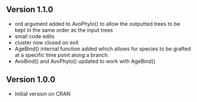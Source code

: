 
## Version 1.1.0  
  * ord argument added to AvoPhylo() to allow the outputted trees to be kept in the same order as the input trees
  * small code edits
  * cluster now closed on exit 
  * AgeBind() internal function added which allows for species
    to be grafted at a specific time point along a branch.
  * AvoBind() and AvoPhylo() updated to work with AgeBind()
  
  
## Version 1.0.0

  * Initial version on CRAN
  
